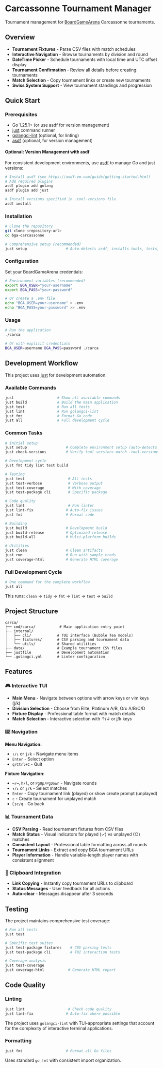 # Carcassonne Tournament Manager

Tournament management for [BoardGameArena](https://boardgamearena.com) Carcassonne tournaments.

## Overview

- **Tournament Fixtures** - Parse CSV files with match schedules
- **Interactive Navigation** - Browse tournaments by division and round
- **DateTime Picker** - Schedule tournaments with local time and UTC offset display
- **Tournament Confirmation** - Review all details before creating tournaments
- **Match Selection** - Copy tournament links or create new tournaments
- **Swiss System Support** - View tournament standings and progression

## Quick Start

### Prerequisites

- Go 1.25.1+ (or use asdf for version management)
- [just](https://github.com/casey/just) command runner
- [golangci-lint](https://golangci-lint.run/) (optional, for linting)
- [asdf](https://asdf-vm.com/) (optional, for version management)

#### Optional: Version Management with asdf

For consistent development environments, use [asdf](https://asdf-vm.com/) to manage Go and just versions:

```bash
# Install asdf (see https://asdf-vm.com/guide/getting-started.html)
# Add required plugins
asdf plugin add golang
asdf plugin add just

# Install versions specified in .tool-versions file
asdf install
```

### Installation

```bash
# Clone the repository
git clone <repository-url>
cd bga-carcassonne

# Comprehensive setup (recommended)
just setup                  # Auto-detects asdf, installs tools, tests, and builds
```

### Configuration

Set your BoardGameArena credentials:

```bash
# Environment variables (recommended)
export BGA_USER="your-username"
export BGA_PASS="your-password"

# Or create a .env file
echo "BGA_USER=your-username" > .env
echo "BGA_PASS=your-password" >> .env
```

### Usage

```bash
# Run the application
./carca

# Or with explicit credentials
BGA_USER=username BGA_PASS=password ./carca
```

## Development Workflow

This project uses [just](https://github.com/casey/just) for development automation.

### Available Commands

```bash
just                    # Show all available commands
just build              # Build the main application
just test               # Run all tests
just lint               # Run golangci-lint
just fmt                # Format Go code
just all                # Full development cycle
```

### Common Tasks

```bash
# Initial setup
just setup                  # Complete environment setup (auto-detects asdf)
just check-versions         # Verify tool versions match .tool-versions

# Development cycle
just fmt tidy lint test build

# Testing
just test                    # All tests
just test-verbose            # Verbose output
just test-coverage           # With coverage
just test-package cli        # Specific package

# Code quality
just lint                    # Run linter
just lint-fix               # Auto-fix issues
just fmt                    # Format code

# Building
just build                  # Development build
just build-release          # Optimized release
just build-all              # Multi-platform builds

# Utilities
just clean                  # Clean artifacts
just run                    # Run with sample creds
just coverage-html          # Generate HTML coverage
```

### Full Development Cycle

```bash
# One command for the complete workflow
just all
```

This runs: `clean` → `tidy` → `fmt` → `lint` → `test` → `build`

## Project Structure

```
carca/
├── cmd/carca/           # Main application entry point
├── internal/
│   ├── cli/            # TUI interface (Bubble Tea models)
│   ├── fixtures/       # CSV parsing and tournament data
│   └── utils/          # Shared utilities
├── data/               # Example tournament CSV files
├── justfile            # Development automation
└── .golangci.yml       # Linter configuration
```

## Features

### 🎮 Interactive TUI

- **Main Menu** - Navigate between options with arrow keys or vim keys (j/k)
- **Division Selection** - Choose from Elite, Platinum A/B, Oro A/B/C/D
- **Fixture Display** - Professional table format with match details
- **Match Selection** - Interactive selection with ↑/↓ or j/k keys

### ⌨️ Navigation

**Menu Navigation:**

- `↑/↓` or `j/k` - Navigate menu items
- `Enter` - Select option
- `q/Ctrl+C` - Quit

**Fixture Navigation:**

- `←/→`, `h/l`, or `PgUp/PgDown` - Navigate rounds
- `↑/↓` or `j/k` - Select matches
- `Enter` - Copy tournament link (played) or show create prompt (unplayed)
- `c` - Create tournament for unplayed match
- `Esc/q` - Go back

### 📊 Tournament Data

- **CSV Parsing** - Read tournament fixtures from CSV files
- **Match Status** - Visual indicators for played (✓) vs unplayed (○) matches
- **Consistent Layout** - Professional table formatting across all rounds
- **Tournament Links** - Extract and copy BGA tournament URLs
- **Player Information** - Handle variable-length player names with consistent alignment

### 🔗 Clipboard Integration

- **Link Copying** - Instantly copy tournament URLs to clipboard
- **Status Messages** - User feedback for all actions
- **Auto-clear** - Messages disappear after 3 seconds

## Testing

The project maintains comprehensive test coverage:

```bash
# Run all tests
just test

# Specific test suites
just test-package fixtures    # CSV parsing tests
just test-package cli         # TUI interaction tests

# Coverage analysis
just test-coverage
just coverage-html           # Generate HTML report
```

## Code Quality

### Linting

```bash
just lint                    # Check code quality
just lint-fix               # Auto-fix where possible
```

The project uses `golangci-lint` with TUI-appropriate settings that account for the complexity of interactive terminal applications.

### Formatting

```bash
just fmt                    # Format all Go files
```

Uses standard `go fmt` with consistent import organization.
